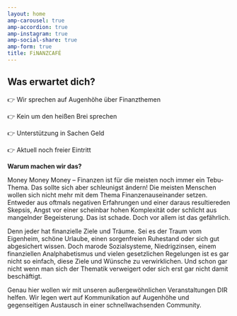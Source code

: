 ```yaml
---
layout: home
amp-carousel: true
amp-accordion: true
amp-instagram: true
amp-social-share: true
amp-form: true
title: FiNANZCAFÉ
---
```


## Was erwartet dich?

👉 Wir sprechen auf Augenhöhe über Finanzthemen

👉 Kein um den heißen Brei sprechen

👉 Unterstützung in Sachen Geld

👉 Aktuell noch freier Eintritt


__Warum machen wir das?__

Money Money Money – Finanzen ist für die meisten noch immer ein Tebu-Thema. Das sollte sich aber schleunigst ändern!  Die meisten Menschen wollen sich nicht mehr mit dem Thema Finanzenauseinander setzen.
Entweder aus oftmals negativen Erfahrungen und einer daraus resultiereden Skepsis, Angst vor einer scheinbar hohen Komplexität oder schlicht aus mangelnder Begeisterung. Das ist schade. Doch vor allem ist das gefährlich.

Denn jeder hat finanzielle Ziele und Träume. Sei es der Traum vom Eigenheim, schöne Urlaube, einen sorgenfreien Ruhestand oder sich gut abgesichert wissen. 
Doch marode Sozialsysteme, Niedrigzinsen, einem finanziellen Analphabetismus und vielen gesetzlichen Regelungen ist es gar nicht so einfach, diese Ziele und Wünsche zu verwirklichen. Und schon gar nicht wenn man sich der Thematik verweigert oder sich erst gar nicht damit beschäftigt. 

Genau hier wollen wir mit unseren außergewöhnlichen Veranstaltungen DIR helfen. Wir legen wert auf Kommunikation auf Augenhöhe und gegenseitigen Austausch in einer schnellwachsenden Community.

